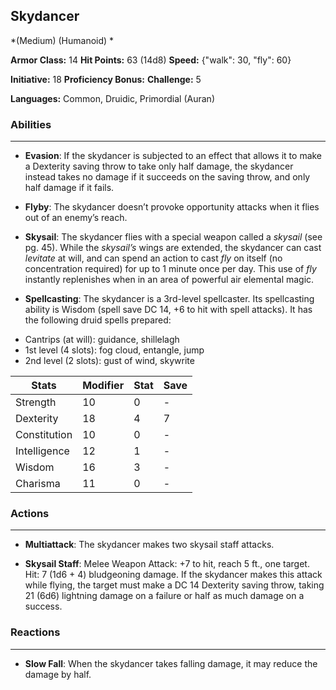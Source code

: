 ## Skydancer
*(Medium) (Humanoid) *

**Armor Class:** 14
**Hit Points:** 63 (14d8)
**Speed:** {"walk": 30, "fly": 60}

**Initiative:** 18
**Proficiency Bonus:**
**Challenge:** 5

**Languages:** Common, Druidic, Primordial (Auran)

### Abilities
 --- 
- **Evasion**: If the skydancer is subjected to an effect that allows it to make a Dexterity saving throw to take only half damage, the skydancer instead takes no damage if it succeeds on the saving throw, and only half damage if it fails.

- **Flyby**: The skydancer doesn’t provoke opportunity attacks when it flies out of an enemy’s reach.

- **Skysail**: The skydancer flies with a special weapon called a _skysail_ (see pg. 45). While the _skysail’s_ wings are extended, the skydancer can cast _levitate_ at will, and can spend an action to cast _fly_ on itself (no concentration required) for up to 1 minute once per day. This use of _fly_ instantly replenishes when in an area of powerful air elemental magic.

- **Spellcasting**: The skydancer is a 3rd-level spellcaster. Its spellcasting ability is Wisdom (spell save DC 14, +6 to hit with spell attacks). It has the following druid spells prepared:

* Cantrips (at will): guidance, shillelagh
* 1st level (4 slots): fog cloud, entangle, jump
* 2nd level (2 slots): gust of wind, skywrite



| Stats | Modifier | Stat | Save
| ---- | ---- | ---- | ---- |
| Strength | 10 | 0 | - |
| Dexterity | 18 | 4 | 7 |
| Constitution | 10 | 0 | - |
| Intelligence | 12 | 1 | - |
| Wisdom | 16 | 3 | - |
| Charisma | 11 | 0 | - |

### Actions
 --- 
- **Multiattack**: The skydancer makes two skysail staff attacks.

- **Skysail Staff**: Melee Weapon Attack: +7 to hit, reach 5 ft., one target. Hit: 7 (1d6 + 4) bludgeoning damage. If the skydancer makes this attack while flying, the target must make a DC 14 Dexterity saving throw, taking 21 (6d6) lightning damage on a failure or half as much damage on a success.

### Reactions
 --- 
- **Slow Fall**: When the skydancer takes falling damage, it may reduce the damage by half.

